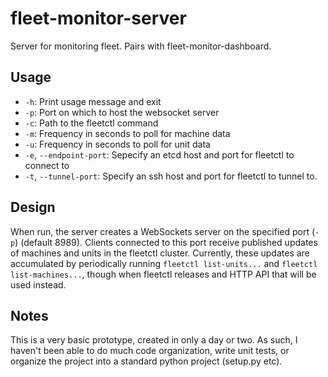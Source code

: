 fleet-monitor-server
====================

Server for monitoring fleet. Pairs with fleet-monitor-dashboard.

Usage
-----

- `-h`: Print usage message and exit
- `-p`: Port on which to host the websocket server
- `-c`: Path to the fleetctl command
- `-m`: Frequency in seconds to poll for machine data
- `-u`: Frequency in seconds to poll for unit data
- `-e`, `--endpoint-port`: Sepecify an etcd host and port for fleetctl to
	connect to
- `-t`, `--tunnel-port`: Specify an ssh host and port for fleetctl to tunnel
	to.

Design
------

When run, the server creates a WebSockets server on the specified port (`-p`)
(default 8989). Clients connected to this port receive published updates of
machines and units in the fleetctl cluster. Currently, these updates are
accumulated by periodically running `fleetctl list-units...` and
`fleetctl list-machines...`, though when fleetctl releases and HTTP API that
will be used instead.

Notes
-----

This is a very basic prototype, created in only a day or two. As such, I
haven't been able to do much code organization, write unit tests, or organize
the project into a standard python project (setup.py etc).
